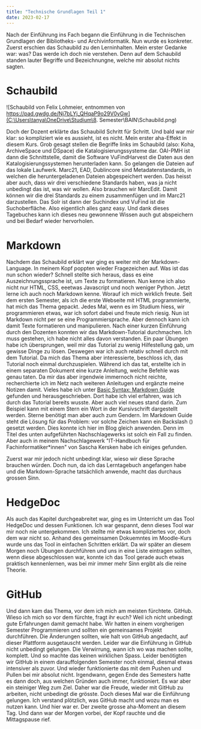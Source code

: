```yaml
---
title: "Technische Grundlagen Teil 1"
date: 2023-02-17
---
```


Nach der Einführung ins Fach begann die Einführung in die Technischen Grundlagen der Bibliotheks- und Archivinformatik. Nun wurde es konkreter.  
Zuerst erschien das Schaubild zu den Lerninhalten. Mein erster Gedanke war: was? Das werde ich doch nie verstehen. Denn auf dem Schaubild standen lauter 
Begriffe und Bezeichnungne, welche mir absolut nichts sagten.

# Schaubild  

![Schaubild von Felix Lohmeier, entnommen von https://pad.gwdg.de/Nj7bLYj_QHqaP9o29V0yGw](C:\Users\tanya\OneDrive\Studium\8. Semester\BAIN\Schaubild.png)

Doch der Dozent erklärte das Schaubild Schritt für Schritt. Und bald war mir klar: so kompliziert wie es aussieht, ist es nicht. Mein erster aha-Effekt in diesem
Kurs.
Grob gesagt stellen die Begriffe links im Schaubild (also: Koha, ArchiveSpace und DSpace) die Katalogisierungssysteme dar. OAI-PMH ist dann die Schnittstelle, damit
die Software VuFindHarvest die Daten aus den Katalogisierungssystemen herunterladen kann. So gelangen die Dateien auf das lokale Laufwerk.
Marc21, EAD, Dublincore sind Metadatenstandards, in welchen die heruntergeladenen Dateien abgespeichert werden. Das heisst aber auch, dass wir drei verschiedene
Standards haben, was ja nicht unbedingt das ist, was wir wollen. Also brauchen wir MarcEdit. Damit können wir die drei Standards zu einem zusammenfügen und im 
Marc21 darzustellen. Das Solr ist dann der Suchindex und VuFind ist die Suchoberfläche.
Also eigentlich alles ganz easy. Und dank dieses Tagebuches kann ich dieses neu gewonnene Wissen auch gut abspeichern und bei Bedarf wieder hervorholen.

# Markdown  

Nachdem das Schaubild erklärt war ging es weiter mit der Markdown-Language. In meinem Kopf poppten wieder Fragezeichen auf. Was ist das nun schon wieder? 
Schnell stellte sich heraus, dass es eine Auszeichnungssprache ist, um Texte zu formatieren. 
Nun kenne ich also nicht nur HTML, CSS, eeetwas Javascript und noch weniger Python. Jetzt lerne ich auch noch Markdown kenne. Worauf ich mich wirklich freute. 
Seit dem ersten Semester, als ich die erste Webseite mit HTML programmierte, hat mich das Thema gepackt. Jedes Mal, wenn es im Studium hiess, wir programmieren
etwas, war ich sofort dabei und freute mich riesig. Nun ist Markdown nicht per se eine Programmiersprache. Aber dennoch kann ich damit Texte formatieren und 
manipulieren. Nach einer kurzen Einführung durch den Dozenten konnten wir das Markdown-Tutorial durchmachen. Ich muss gestehen, ich habe nicht alles davon verstanden.
Ein paar Übungen habe ich übersprungen, weil mir das Tutorial zu wenig Hilfestellung gab, um gewisse Dinge zu lösen. Deswegen war ich auch relativ schnell durch mit
dem Tutorial. 
Da mich das Thema aber interessierte, beschloss ich, das Tutorial noch einmal durchzuspielen. Während ich das tat, erstellte ich in einem separaten Dokument eine 
kurze Anleitung, welche Befehle was genau taten. Da mir das aber irgendwie immernoch nicht reichte, recherchierte ich im Netz nach weiteren Anleitugen und 
ergänzte meine Notizen damit. Vieles habe ich unter [Basic Syntax: Markdown Guide](https://www.markdownguide.org/basic-syntax/) gefunden und herausgeschrieben. 
Dort habe ich viel erfahren, was ich durch das Tutorial bereits wusste. Aber auch viel neues stand darin. Zum Beispiel kann mit einem Stern ein Wort in der
Kursivschrift dargestellt werden. Sterne benötigt man aber auch zum Gendern. Im Markdown Guide steht die Lösung für das Problem: vor solche Zeichen kann ein 
Backslash (\) gesetzt werden. Dies konnte ich hier im Blog gleich anwenden. Denn im Titel des unten aufgeführten Nachschlagewerks ist solch ein Fall zu finden.
Aber auch in meinem Nachschlagewerk "IT-Handbuch für Fachinformatiker\*innen" von Sascha Kersken habe ich einiges gefunden. 

Zuerst war mir jedoch nicht unbedingt klar, wieso wir diese Sprache brauchen würden. Doch nun, da ich das Lerntagebuch angefangen habe und die Markdown-Sprache
tatsächlich anwende, macht das durchaus grossen Sinn.

# HedgeDoc  

Als auch das Kapitel durchgeabreitet war, ging es im Unterricht um das Tool HedgeDoc und dessen Funktionen. Ich war gespannt, denn dieses Tool war mir noch nie
untergekommen. Ich stellte mir etwas kompliziertes vor, doch dem war nicht so. Anhand des gemeinsamen Dokuemntes im Moodle-Kurs wurde uns das Tool in einfachen
Schritten erklärt. Da wir später an diesem Morgen noch Übungen durchführen und uns in eine Liste eintragen sollten, wenn diese abgeschlossen war, konnte ich 
das Tool gerade auch etwas praktisch kennenlernen, was bei mir immer mehr Sinn ergibt als die reine Theorie.

# GitHub  

Und dann kam das Thema, vor dem ich mich am meisten fürchtete. GitHub. Wieso ich mich so vor dem fürchte, fragt ihr euch? Weil ich nicht unbedingt gute 
Erfahrungen damit gemacht habe. Wir hatten in einem vorgherigen Semester Programmieren und sollten ein gemeinsames Projekt durchführen. Die Änderungen sollten, wie
halt von GitHub angedacht, auf dieser Plattform ausgetauscht werden. Leider war die Einführung in GitHub nicht unbedingt gelungen. Die Verwirrung, wann ich wo was
machen sollte, komplett. Und so machte das keinen wirklichen Spass. Leider benötigten wir GitHub in einem darauffolgenden Semester noch einmal, diesmal etwas 
intensiver als zuvor. Und wieder funktionierte das mit dem Pushen und Pullen bei mir absolut nicht. Irgendwann, gegen Ende des Semesters hatte es dann doch, aus 
welchen Gründen auch immer, funktioniert. Es war aber ein steiniger Weg zum Ziel. Daher war die Freude, wieder mit GitHub zu arbeiten, nicht unbedingt die grösste.
Doch dieses Mal war die Einführung gelungen. Ich verstand plötzlich, was GitHub macht und wozu man es nutzen kann. Und hier war er. Der zweite grosse aha-Moment an
diesem Tag. 
Und dann war der Morgen vorbei, der Kopf rauchte und die Mittagspause rief.

